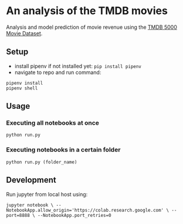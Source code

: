 # An analysis of the TMDB movies

Analysis and model prediction of movie revenue using the [TMDB 5000 Movie Dataset](https://www.kaggle.com/tmdb/tmdb-movie-metadata/data).

## Setup

- install pipenv if not installed yet: `pip install pipenv`
- navigate to repo and run command:
```
pipenv install
pipenv shell
```

## Usage

### Executing all notebooks at once
```
python run.py
```
### Executing notebooks in a certain folder
```
python run.py (folder_name)
```
## Development

Run jupyter from local host using:
```
jupyter notebook \ --NotebookApp.allow_origin='https://colab.research.google.com' \ --port=8888 \ --NotebookApp.port_retries=0
```